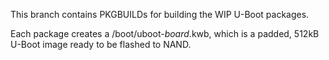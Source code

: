 This branch contains PKGBUILDs for building the WIP U-Boot packages.

Each package creates a /boot/uboot-*board*.kwb, which is a padded, 512kB U-Boot image ready to be flashed to NAND.

